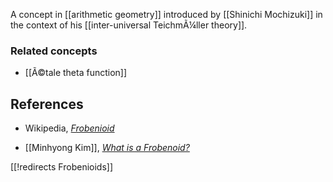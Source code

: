 


A concept in [[arithmetic geometry]] introduced by [[Shinichi Mochizuki]] in the context of his [[inter-universal TeichmÃ¼ller theory]].

### Related concepts

* [[Ã©tale theta function]]


## References

* Wikipedia, _[Frobenioid](http://en.wikipedia.org/wiki/Frobenioid)_

* [[Minhyong Kim]], _[What is a Frobenoid?](http://mathoverflow.net/q/195353/381)_

[[!redirects Frobenioids]]